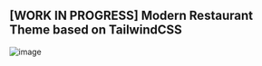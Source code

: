 ## [WORK IN PROGRESS] Modern Restaurant Theme based on TailwindCSS 

![image](https://user-images.githubusercontent.com/76415683/226085927-8793ca7f-1ca2-4485-8f8d-7086e787093a.png)

